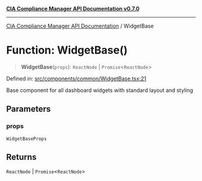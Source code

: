 [**CIA Compliance Manager API Documentation v0.7.0**](../README.md)

***

[CIA Compliance Manager API Documentation](../globals.md) / WidgetBase

# Function: WidgetBase()

> **WidgetBase**(`props`): `ReactNode` \| `Promise`\<`ReactNode`\>

Defined in: [src/components/common/WidgetBase.tsx:21](https://github.com/Hack23/cia-compliance-manager/blob/main/src/components/common/WidgetBase.tsx#L21)

Base component for all dashboard widgets with standard layout and styling

## Parameters

### props

`WidgetBaseProps`

## Returns

`ReactNode` \| `Promise`\<`ReactNode`\>
